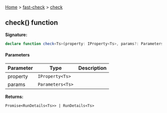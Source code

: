 [Home](/) &gt; [fast-check](../fast-check.md) &gt; [check](check_2.md)

## check() function

<b>Signature:</b>

```typescript
declare function check<Ts>(property: IProperty<Ts>, params?: Parameters<Ts>): Promise<RunDetails<Ts>> | RunDetails<Ts>;
```

#### Parameters

|  Parameter | Type | Description |
|  --- | --- | --- |
|  property | <code>IProperty&lt;Ts&gt;</code> |  |
|  params | <code>Parameters&lt;Ts&gt;</code> |  |

<b>Returns:</b>

`Promise<RunDetails<Ts>> | RunDetails<Ts>`

